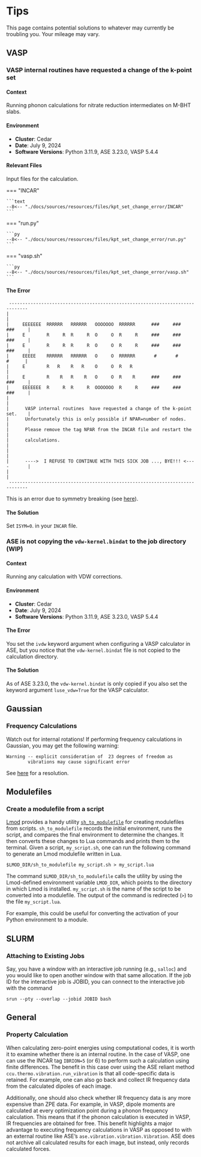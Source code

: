 <!-- markdownlint-disable MD024 -->
# Tips

This page contains potential solutions to whatever may currently be troubling you. Your
mileage may vary.

## VASP

### VASP internal routines  have requested a change of the k-point set

#### Context

Running phonon calculations for nitrate reduction intermediates on M-BHT slabs.

#### Environment

- **Cluster**: Cedar
- **Date**: July 9, 2024
- **Software Versions**: Python 3.11.9, ASE 3.23.0, VASP 5.4.4

#### Relevant Files

Input files for the calculation.

=== "INCAR"

    ```text
    --8<-- "./docs/sources/resources/files/kpt_set_change_error/INCAR"
    ```

=== "run.py"

    ```py
    --8<-- "./docs/sources/resources/files/kpt_set_change_error/run.py"
    ```

=== "vasp.sh"

    ```py
    --8<-- "./docs/sources/resources/files/kpt_set_change_error/vasp.sh"
    ```

#### The Error

```text title="vasp.out"
 -----------------------------------------------------------------------------
|                                                                             |
|     EEEEEEE  RRRRRR   RRRRRR   OOOOOOO  RRRRRR      ###     ###     ###     |
|     E        R     R  R     R  O     O  R     R     ###     ###     ###     |
|     E        R     R  R     R  O     O  R     R     ###     ###     ###     |
|     EEEEE    RRRRRR   RRRRRR   O     O  RRRRRR       #       #       #      |
|     E        R   R    R   R    O     O  R   R                               |
|     E        R    R   R    R   O     O  R    R      ###     ###     ###     |
|     EEEEEEE  R     R  R     R  OOOOOOO  R     R     ###     ###     ###     |
|                                                                             |
|      VASP internal routines  have requested a change of the k-point set.    |
|      Unfortunately this is only possible if NPAR=number of nodes.           |
|      Please remove the tag NPAR from the INCAR file and restart the         |
|      calculations.                                                          |
|                                                                             |
|      ---->  I REFUSE TO CONTINUE WITH THIS SICK JOB ..., BYE!!! <----       |
|                                                                             |
 -----------------------------------------------------------------------------
```

This is an error due to symmetry breaking (see [here][ibrion-error]).

[ibrion-error]: https://mattermodeling.stackexchange.com/a/9013

#### The Solution

Set `ISYM=0`. in your `INCAR` file.

### ASE is not copying the `vdw-kernel.bindat` to the job directory (WIP)

#### Context

Running any calculation with VDW corrections.

#### Environment

- **Cluster**: Cedar
- **Date**: July 9, 2024
- **Software Versions**: Python 3.11.9, ASE 3.23.0, VASP 5.4.4

#### The Error

You set the `ivdw` keyword argument when configuring a VASP calculator
in ASE, but you notice that the `vdw-kernel.bindat` file is not copied to the
calculation directory.

#### The Solution

As of ASE 3.23.0, the `vdw-kernel.bindat` is only copied if you also set the
keyword argument `luse_vdw=True` for the VASP calculator.

## Gaussian

### Frequency Calculations

Watch out for internal rotations! If performing frequency calculations in
Gaussian, you may get the following warning:

    Warning -- explicit consideration of  23 degrees of freedom as
            vibrations may cause significant error

See [here][gaussian-freq-error] for a resolution.

[gaussian-freq-error]: http://www.ccl.net/chemistry/resources/messages/2005/04/01.002-dir/

## Modulefiles

### Create a modulefile from a script

[Lmod](../software_pages.md#lmod) provides a handy utility
[`sh_to_modulefile`][sh_to_modulefile] for creating modulefiles from scripts.
`sh_to_modulefile` records the initial environment, runs the script, and
compares the final environment to determine the changes. It then converts these
changes to Lua commands and prints them to the terminal. Given a script,
`my_script.sh`, one can run the following command to generate an Lmod
modulefile written in Lua.

```shell
$LMOD_DIR/sh_to_modulefile my_script.sh > my_script.lua
```

The command `$LMOD_DIR/sh_to_modulefile` calls the utility by using the
Lmod-defined environment variable `LMOD_DIR`, which points to the directory
in which Lmod is installed. `my_script.sh` is the name of the script to be
converted into a modulefile. The output of the command is redirected (`>`)
to the file `my_script.lua`.

For example, this could be useful for converting the activation of your Python
environment to a module.

[sh_to_modulefile]: https://lmod.readthedocs.io/en/latest/260_sh_to_modulefile.html

## SLURM

### Attaching to Existing Jobs

Say, you have a window with an interactive job running (e.g., `salloc`) and
you would like to open another window with that same allocation. If the job
ID for the interactive job is JOBID, you can connect to the interactive job
with the command

```shell
srun --pty --overlap --jobid JOBID bash
```

## General

### Property Calculation

When calculating zero-point energies using computational codes, it is worth it
to examine whether there is an internal routine. In the case of VASP, one can
use the INCAR tag `IBRION=5` (or 6) to perform such a calculation using finite
differences. The benefit in this case over using the ASE reliant method
`ccu.thermo.vibration.run_vibration` is that all code-specific data is
retained. For example, one can also go back and collect IR frequency data
from the calculated dipoles of each image.

Additionally, one should also check whether IR frequency data is any more
expensive than ZPE data. For example, in VASP, dipole moments are calculated
at every optimization point during a phonon frequency calculation. This means
that if the phonon calculation is executed in VASP, IR frequencies are
obtained for free. This benefit highlights a major advantage to executing
frequency calculations in VASP as opposed to with an external routine like
ASE’s `ase.vibration.vibration.Vibration`. ASE does not archive all calculated
results for each image, but instead, only records calculated forces.
